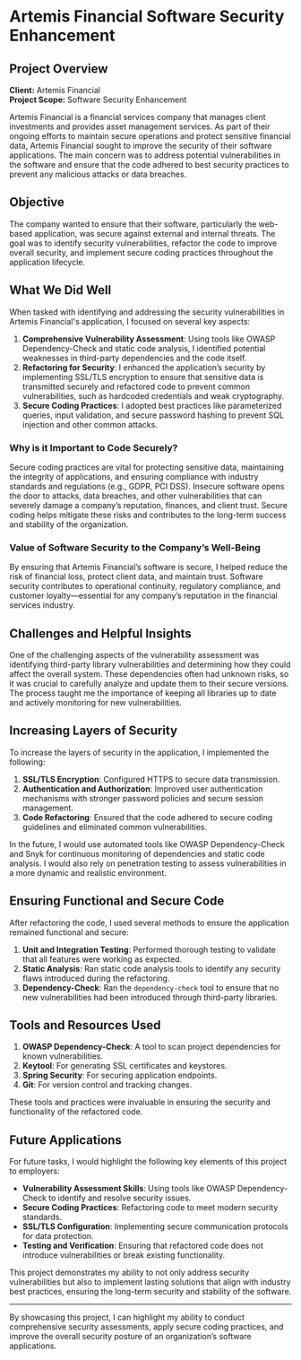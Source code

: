 # Artemis Financial Software Security Enhancement

## Project Overview

**Client:** Artemis Financial  
**Project Scope:** Software Security Enhancement

Artemis Financial is a financial services company that manages client investments and provides asset management services. As part of their ongoing efforts to maintain secure operations and protect sensitive financial data, Artemis Financial sought to improve the security of their software applications. The main concern was to address potential vulnerabilities in the software and ensure that the code adhered to best security practices to prevent any malicious attacks or data breaches.

## Objective

The company wanted to ensure that their software, particularly the web-based application, was secure against external and internal threats. The goal was to identify security vulnerabilities, refactor the code to improve overall security, and implement secure coding practices throughout the application lifecycle.

## What We Did Well

When tasked with identifying and addressing the security vulnerabilities in Artemis Financial's application, I focused on several key aspects:

1. **Comprehensive Vulnerability Assessment**: Using tools like OWASP Dependency-Check and static code analysis, I identified potential weaknesses in third-party dependencies and the code itself.
2. **Refactoring for Security**: I enhanced the application’s security by implementing SSL/TLS encryption to ensure that sensitive data is transmitted securely and refactored code to prevent common vulnerabilities, such as hardcoded credentials and weak cryptography.
3. **Secure Coding Practices**: I adopted best practices like parameterized queries, input validation, and secure password hashing to prevent SQL injection and other common attacks.

### Why is it Important to Code Securely?

Secure coding practices are vital for protecting sensitive data, maintaining the integrity of applications, and ensuring compliance with industry standards and regulations (e.g., GDPR, PCI DSS). Insecure software opens the door to attacks, data breaches, and other vulnerabilities that can severely damage a company’s reputation, finances, and client trust. Secure coding helps mitigate these risks and contributes to the long-term success and stability of the organization.

### Value of Software Security to the Company’s Well-Being

By ensuring that Artemis Financial’s software is secure, I helped reduce the risk of financial loss, protect client data, and maintain trust. Software security contributes to operational continuity, regulatory compliance, and customer loyalty—essential for any company’s reputation in the financial services industry.

## Challenges and Helpful Insights

One of the challenging aspects of the vulnerability assessment was identifying third-party library vulnerabilities and determining how they could affect the overall system. These dependencies often had unknown risks, so it was crucial to carefully analyze and update them to their secure versions. The process taught me the importance of keeping all libraries up to date and actively monitoring for new vulnerabilities.

## Increasing Layers of Security

To increase the layers of security in the application, I implemented the following:

1. **SSL/TLS Encryption**: Configured HTTPS to secure data transmission.
2. **Authentication and Authorization**: Improved user authentication mechanisms with stronger password policies and secure session management.
3. **Code Refactoring**: Ensured that the code adhered to secure coding guidelines and eliminated common vulnerabilities.

In the future, I would use automated tools like OWASP Dependency-Check and Snyk for continuous monitoring of dependencies and static code analysis. I would also rely on penetration testing to assess vulnerabilities in a more dynamic and realistic environment.

## Ensuring Functional and Secure Code

After refactoring the code, I used several methods to ensure the application remained functional and secure:

1. **Unit and Integration Testing**: Performed thorough testing to validate that all features were working as expected.
2. **Static Analysis**: Ran static code analysis tools to identify any security flaws introduced during the refactoring.
3. **Dependency-Check**: Ran the `dependency-check` tool to ensure that no new vulnerabilities had been introduced through third-party libraries.

## Tools and Resources Used

1. **OWASP Dependency-Check**: A tool to scan project dependencies for known vulnerabilities.
2. **Keytool**: For generating SSL certificates and keystores.
3. **Spring Security**: For securing application endpoints.
4. **Git**: For version control and tracking changes.

These tools and practices were invaluable in ensuring the security and functionality of the refactored code.

## Future Applications

For future tasks, I would highlight the following key elements of this project to employers:

- **Vulnerability Assessment Skills**: Using tools like OWASP Dependency-Check to identify and resolve security issues.
- **Secure Coding Practices**: Refactoring code to meet modern security standards.
- **SSL/TLS Configuration**: Implementing secure communication protocols for data protection.
- **Testing and Verification**: Ensuring that refactored code does not introduce vulnerabilities or break existing functionality.

This project demonstrates my ability to not only address security vulnerabilities but also to implement lasting solutions that align with industry best practices, ensuring the long-term security and stability of the software.

---

By showcasing this project, I can highlight my ability to conduct comprehensive security assessments, apply secure coding practices, and improve the overall security posture of an organization’s software applications.
